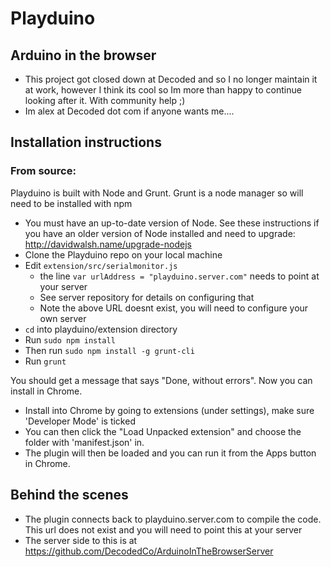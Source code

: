 # Playduino

## Arduino in the browser

* This project got closed down at Decoded and so I no longer maintain it at work, however I think its cool so Im more than happy to continue looking after it. With community help ;)
* Im alex at Decoded dot com if anyone wants me....
## Installation instructions

### From source:
Playduino is built with Node and Grunt. Grunt is a node manager so will need to be installed with npm

* You must have an up-to-date version of Node. See these instructions if you have an older version of Node installed and need to upgrade: http://davidwalsh.name/upgrade-nodejs
* Clone the Playduino repo on your local machine
* Edit `extension/src/serialmonitor.js`
	* the line `var urlAddress = "playduino.server.com"` needs to point at your server
	* See server repository for details on configuring that
	* Note the above URL doesnt exist, you will need to configure your own server
* `cd` into playduino/extension directory
* Run `sudo npm install`
* Then run `sudo npm install -g grunt-cli` 
* Run `grunt`

You should get a message that says "Done, without errors". Now you can install in Chrome. 

* Install into Chrome by going to extensions (under settings), make sure 'Developer Mode' is ticked
* You can then click the "Load Unpacked extension" and choose the folder with 'manifest.json' in.
* The plugin will then be loaded and you can run it from the Apps button in Chrome.

## Behind the scenes

* The plugin connects back to playduino.server.com to compile the code. This url does not exist and you will need to point this at your server
* The server side to this is at https://github.com/DecodedCo/ArduinoInTheBrowserServer
